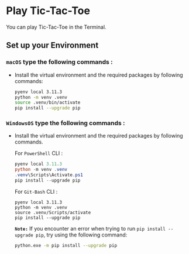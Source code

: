 # Play Tic-Tac-Toe

You can play Tic-Tac-Toe in the Terminal. 

## Set up your Environment


### **`macOS`** type the following commands : 


- Install the virtual environment and the required packages by following commands:

    ```BASH
    pyenv local 3.11.3
    python -m venv .venv
    source .venv/bin/activate
    pip install --upgrade pip
    ```
### **`WindowsOS`** type the following commands :

- Install the virtual environment and the required packages by following commands.

   For `PowerShell` CLI :

    ```PowerShell
    pyenv local 3.11.3
    python -m venv .venv
    .venv\Scripts\Activate.ps1
    pip install --upgrade pip
    ```

    For `Git-Bash` CLI :
    ```
    pyenv local 3.11.3
    python -m venv .venv
    source .venv/Scripts/activate
    pip install --upgrade pip
    ```

    **`Note:`**
    If you encounter an error when trying to run `pip install --upgrade pip`, try using the following command:

    ```Bash
    python.exe -m pip install --upgrade pip
    ```
